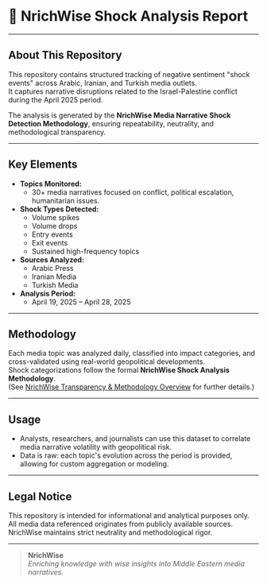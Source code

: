 # 📄 NrichWise Shock Analysis Report  

---

## About This Repository
This repository contains structured tracking of negative sentiment "shock events" across Arabic, Iranian, and Turkish media outlets.  
It captures narrative disruptions related to the Israel-Palestine conflict during the April 2025 period.

The analysis is generated by the **NrichWise Media Narrative Shock Detection Methodology**, ensuring repeatability, neutrality, and methodological transparency.

---

## Key Elements
- **Topics Monitored:**  
  - 30+ media narratives focused on conflict, political escalation, humanitarian issues.
- **Shock Types Detected:**  
  - Volume spikes  
  - Volume drops  
  - Entry events  
  - Exit events  
  - Sustained high-frequency topics
- **Sources Analyzed:**  
  - Arabic Press  
  - Iranian Media  
  - Turkish Media
- **Analysis Period:**  
  - April 19, 2025 – April 28, 2025

---

## Methodology
Each media topic was analyzed daily, classified into impact categories, and cross-validated using real-world geopolitical developments.  
Shock categorizations follow the formal **NrichWise Shock Analysis Methodology**.  
(See [NrichWise Transparency & Methodology Overview](#) for further details.)

---

## Usage
- Analysts, researchers, and journalists can use this dataset to correlate media narrative volatility with geopolitical risk.
- Data is raw: each topic's evolution across the period is provided, allowing for custom aggregation or modeling.

---

## Legal Notice
This repository is intended for informational and analytical purposes only.  
All media data referenced originates from publicly available sources.  
NrichWise maintains strict neutrality and methodological rigor.

---

> **NrichWise**  
> *Enriching knowledge with wise insights into Middle Eastern media narratives.*
